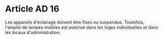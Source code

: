 # Article AD 16

Les appareils d'éclairage doivent être fixes ou suspendus. Toutefois, l'emploi de lampes mobiles est autorisé dans les loges individuelles et dans les locaux d'administration.
